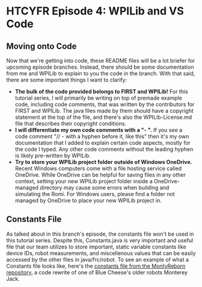 # HTCYFR Episode 4: WPILib and VS Code

## Moving onto Code

Now that we're getting into code, these README files will be a lot briefer for upcoming episode branches. Instead, there should be some documentation from me and WPILib to explain to you the code in the branch. With that said, there are some important things I want to clarify:

- **The bulk of the code provided belongs to FIRST and WPILib!** For this tutorial series, I will primarily be writing on top of premade example code, including code comments, that was written by the contributors for FIRST and WPILib. The java files made by them should have a copyright statement at the top of the file, and there's also the WPILib-License.md file that describes their copyright conditions.
- **I will differentiate my own code comments with a "- ".** If you see a code comment "// - with a hyphen before it, like this" then it's my own documentation that I added to explain certain code aspects, mostly for the code I typed. Any other code comments without the leading hyphen is likely pre-written by WPILib.
- **Try to store your WPILib project folder outside of Windows OneDrive.** Recent Windows computers come with a file hosting service called OneDrive. While OneDrive can be helpful for saving files in any other context, setting your new WPILib project folder inside a OneDrive-managed directory may cause some errors when building and simulating the Romi. For Windows users, please find a folder not managed by OneDrive to place your new WPILib project in.

## Constants File

As talked about in this branch's episode, the constants file won't be used in this tutorial series. Despite this, Constants.java is very important and useful file that our team utilizes to store important, static variable constants like device IDs, robot measurements, and miscellenous values that can be easily accessed by the other files in java/frc/robot. To see an example of what a Constants file looks like, here's the [constants file from the MontyReborn repository](https://github.com/BlueCheese1086/MontyReborn/blob/main/src/main/java/frc/robot/Constants.java), a code rewrite of one of Blue Cheese's older robots Monterey Jack.

